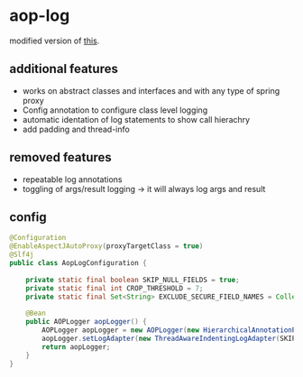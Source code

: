 # aop-log  
modified version of [this](https://github.com/nickvl/aop-logging).  

## additional features  
* works on abstract classes and interfaces and with any type of spring proxy  
* Config annotation to configure class level logging  
* automatic identation of log statements to show call hierachry  
* add padding and thread-info  

## removed features  
* repeatable log annotations 
* toggling of args/result logging -> it will always log args and result  

## config  
```java  
@Configuration  
@EnableAspectJAutoProxy(proxyTargetClass = true)  
@Slf4j  
public class AopLogConfiguration {  
  
    private static final boolean SKIP_NULL_FIELDS = true;  
    private static final int CROP_THRESHOLD = 7;  
    private static final Set<String> EXCLUDE_SECURE_FIELD_NAMES = Collections.<String>emptySet();  
  
    @Bean  
    public AOPLogger aopLogger() {  
        AOPLogger aopLogger = new AOPLogger(new HierarchicalAnnotationParser());  
        aopLogger.setLogAdapter(new ThreadAwareIndentingLogAdapter(SKIP_NULL_FIELDS, CROP_THRESHOLD, EXCLUDE_SECURE_FIELD_NAMES));  
        return aopLogger;  
    }  
}  
```
